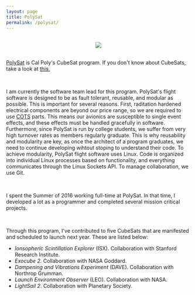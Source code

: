 ```yaml
---
layout: page
title: PolySat
permalink: /polysat/
---
```


<br>
<div style="text-align: center;">
	<img src="{{ site.baseurl }}/assets/polysat.jpg">
</div>
<br>

[PolySat](http://polysat.calpoly.edu) is Cal Poly's CubeSat program. If you don't know about CubeSats, take a look at [this.](https://en.wikipedia.org/wiki/CubeSat)

<br>

I am currently the software team lead for this program. PolySat's flight software is designed to be as fault tolerant, reusable, and modular as possible. This is important for several reasons. First, raditation hardened electrical components are beyond our price range, so we are required to use [COTS](https://en.wikipedia.org/wiki/Commercial_off-the-shelf) parts. This means our avionics are susceptible to single event effects, and these effects must be handled gracefully in software. Furthermore, since PolySat is run by college students, we suffer from very high turnover rates as members regularly graduate. This is why reusability and modularity are key, as once the architect of a program graduates, we need to continue developing wihtout stoping to understand their code. To achieve modularity, PolySat flight software uses Linux. Code is organized into individual Linux processes based on functionality, and everything communicates through the Linux Sockets API. To manage collaboration, we use Git.

<br>

I spent the Summer of 2016 working full-time at PolySat. In that time, I developed a lot as a programmer and completed several mission critical projects. 

<br>

Through this program, I've contributed to five CubeSats that are manifested and scheduled to launch next year. These are listed below:

- <i>Ionsopheric Scintillation Explorer</i> (ISX). Collaboration with Stanford Research Institute.
- <i>Exocube 2</i>. Collaboration with NASA Goddard.
- <i>Dampening and Vibrations Experiment</i> (DAVE). Collaboration with Northrop Grumman.
- <i>Launch Environment Observer</i> (LEO). Collaboration with NASA.
- <i>LightSail 2</i>. Collaboration with Planetary Society.

